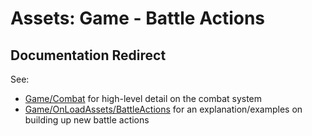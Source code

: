 # Assets:  Game - Battle Actions 

## Documentation Redirect

See:

* [Game/Combat](../) for high-level detail on the combat system
* [Game/OnLoadAssets/BattleActions](../../OnLoadAssets/BattleActions/) for an explanation/examples on building up new battle actions